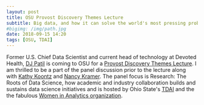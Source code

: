 ```yaml
---
layout: post
title: OSU Provost Discovery Themes Lecture
subtitle: Big data, and how it can solve the world's most pressing problems
#bigimg: /img/path.jpg
date: 2018-09-15 14:20
tags: [OSU, TDAI]
---
```


Former U.S. Chief Data Scientist and current head of technology at Devoted Health, [DJ Patil](https://www.linkedin.com/in/dpatil) is coming to OSU for a [Provost Discovery Themes Lecture](https://discovery.osu.edu/provosts-discovery-themes-lecturer-program-dj-patil). I am thrilled to be a part of the panel discussion prior to the lecture along with [Kathy Koontz](https://www.linkedin.com/in/customerjourneykoontz) and [Nancy Kramer](https://www.linkedin.com/in/nancy-kramer-650273/). The panel focus is Research: The Roots of Data Science, how academic and industry collaboration builds and sustains data science initiatives and is hosted by Ohio State's [TDAI](https://tdai.osu.edu/) and the the fabulous [Women in Analytics organization](https://www.womeninanalytics.org/).
